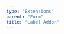 ```yaml
---
type: "Extensions"
parent: "Form"
title: "Label Addon"
---
```


<demo>
  <demovanilla src="inline/extensions/form/label-addon">
  </demovanilla>
</demo>
